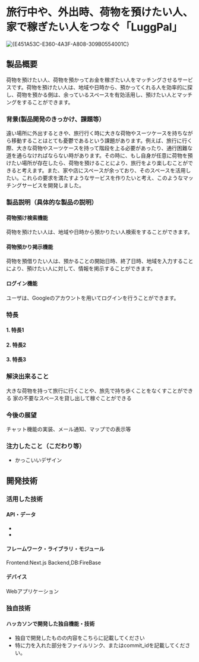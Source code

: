# 旅行中や、外出時、荷物を預けたい人、家で稼ぎたい人をつなぐ「LuggPal」
![{E451A53C-E360-4A3F-A808-309B0554001C}](https://github.com/user-attachments/assets/2600e8e6-ba8a-4bbb-8199-e325925144af)

## 製品概要
荷物を預けたい人、荷物を預かってお金を稼ぎたい人をマッチングさせるサービスです。荷物を預けたい人は、地域や日時から、預かってくれる人を効率的に探し、荷物を預かる側は、余っているスペースを有効活用し、預けたい人とマッチングをすることができます。
### 背景(製品開発のきっかけ、課題等）
遠い場所に外出するときや、旅行行く時に大きな荷物やスーツケースを持ちながら移動することはとても憂鬱であるという課題があります。例えば、旅行に行く際、大きな荷物やスーツケースを持って階段を上る必要があったり、通行困難な道を通らなければならない時があります。その時に、もし自身が任意に荷物を預けたい場所が存在したら、荷物を預けることにより、旅行をより楽しむことができると考えます。また、家や店にスペースが余っており、そのスペースを活用したい。これらの要求を満たすようなサービスを作りたいと考え、このようなマッチングサービスを開発しました。
### 製品説明（具体的な製品の説明）
#### 荷物預け検索機能
荷物を預けたい人は、地域や日時から預かりたい人検索をすることができます。
#### 荷物預かり掲示機能
荷物を預借りたい人は、預かることの開始日時、終了日時、地域を入力することにより、預けたい人に対して、情報を掲示することができます。
#### ログイン機能
ユーザは、Googleのアカウントを用いてログインを行うことができます。

### 特長
#### 1. 特長1

#### 2. 特長2

#### 3. 特長3

### 解決出来ること
大きな荷物を持って旅行に行くことや、旅先で持ち歩くことをなくすことができる
家の不要なスペースを貸し出して稼ぐことができる

### 今後の展望
チャット機能の実装、メール通知、マップでの表示等

### 注力したこと（こだわり等）
* かっこいいデザイン

## 開発技術
### 活用した技術
#### API・データ
* 
* 

#### フレームワーク・ライブラリ・モジュール
Frontend:Next.js
Backend,DB:FireBase

#### デバイス
Webアプリケーション


### 独自技術
#### ハッカソンで開発した独自機能・技術
* 独自で開発したものの内容をこちらに記載してください
* 特に力を入れた部分をファイルリンク、またはcommit_idを記載してください。
